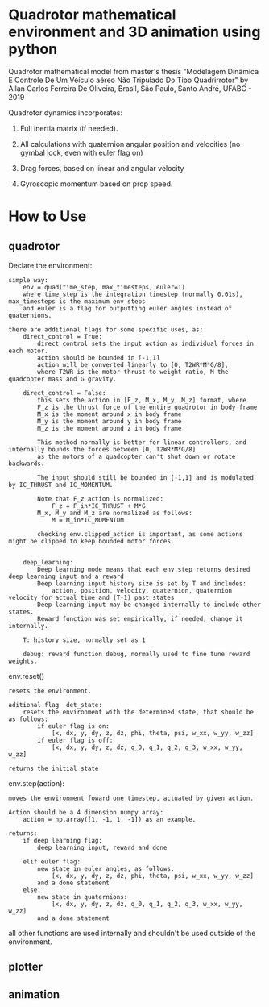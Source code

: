 # Quadrotor mathematical environment and 3D animation using python

Quadrotor mathematical model from master's thesis "Modelagem Dinâmica E Controle De Um Veículo aéreo Não Tripulado Do Tipo Quadrirrotor" by Allan Carlos Ferreira De Oliveira, Brasil, São Paulo, Santo André, UFABC - 2019

Quadrotor dynamics incorporates:

1. Full inertia matrix (if needed).
	
2. All calculations with quaternion angular position and velocities (no gymbal lock, even with euler flag on)
	
2. Drag forces, based on linear and angular velocity
	
3. Gyroscopic momentum based on prop speed.

# How to Use
## quadrotor
Declare the environment:

	simple way:
		env = quad(time_step, max_timesteps, euler=1)
		where time_step is the integration timestep (normally 0.01s), max_timesteps is the maximum env steps
		and euler is a flag for outputting euler angles instead of quaternions.
		
	there are additional flags for some specific uses, as:
		direct_control = True: 
			direct control sets the input action as individual forces in each motor.
			action should be bounded in [-1,1]
			action will be converted linearly to [0, T2WR*M*G/8], 
			where T2WR is the motor thrust to weight ratio, M the quadcopter mass and G gravity.
			
		direct_control = False:
			this sets the action in [F_z, M_x, M_y, M_z] format, where
			F_z is the thrust force of the entire quadrotor in body frame
			M_x is the moment around x in body frame
			M_y is the moment around y in body frame
			M_z is the moment around z in body frame
			
			This method normally is better for linear controllers, and internally bounds the forces between [0, T2WR*M*G/8]
			as the motors of a quadcopter can't shut down or rotate backwards.
			
			The input should still be bounded in [-1,1] and is modulated by IC_THRUST and IC_MOMENTUM.
			
			Note that F_z action is normalized: 
				F_z = F_in*IC_THRUST + M*G
			M_x, M_y and M_z are normalized as follows: 
				M = M_in*IC_MOMENTUM
			
			checking env.clipped_action is important, as some actions might be clipped to keep bounded motor forces.
			
			
		deep_learning:
			Deep learning mode means that each env.step returns desired deep learning input and a reward
			Deep learning input history size is set by T and includes:
				action, position, velocity, quaternion, quaternion velocity for actual time and (T-1) past states		
			Deep learning input may be changed internally to include other states.
			Reward function was set empirically, if needed, change it internally.
		
		T: history size, normally set as 1	
		
		debug: reward function debug, normally used to fine tune reward weights.
			
env.reset()

	resets the environment.
	
	aditional flag	det_state:
		resets the environment with the determined state, that should be as follows:
			if euler flag is on:
				[x, dx, y, dy, z, dz, phi, theta, psi, w_xx, w_yy, w_zz]
			if euler flag is off:
				[x, dx, y, dy, z, dz, q_0, q_1, q_2, q_3, w_xx, w_yy, w_zz]

	returns the initial state
	
env.step(action):

	moves the environment foward one timestep, actuated by given action.
	
	Action should be a 4 dimension numpy array:
		action = np.array([1, -1, 1, -1]) as an example.
	
	returns:
		if deep learning flag:
			deep learning input, reward and done
		
		elif euler flag:
			new state in euler angles, as follows:
				[x, dx, y, dy, z, dz, phi, theta, psi, w_xx, w_yy, w_zz]
			and a done statement
		else:
			new state in quaternions:
				[x, dx, y, dy, z, dz, q_0, q_1, q_2, q_3, w_xx, w_yy, w_zz]
			and a done statement
			
			
all other functions are used internally and shouldn't be used outside of the environment.

## plotter

## animation
